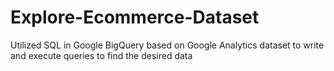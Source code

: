 # Explore-Ecommerce-Dataset
Utilized SQL in Google BigQuery based on Google Analytics dataset to write and execute queries to find the desired data
